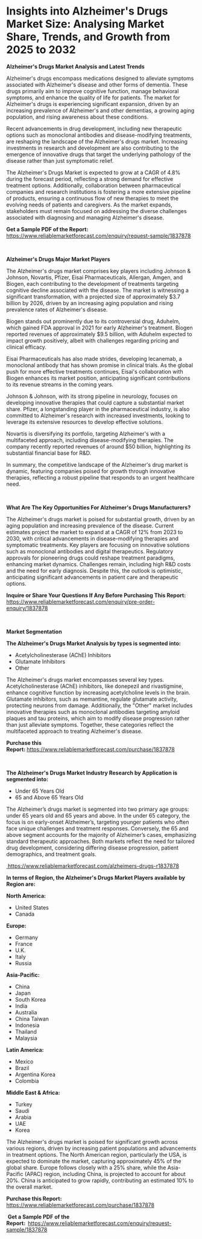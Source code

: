 <p><h1>Insights into Alzheimer's Drugs Market Size: Analysing Market Share, Trends, and Growth from 2025 to 2032</h1></p><p><strong>Alzheimer's Drugs Market Analysis and Latest Trends</strong></p>
<p><p>Alzheimer's drugs encompass medications designed to alleviate symptoms associated with Alzheimer's disease and other forms of dementia. These drugs primarily aim to improve cognitive function, manage behavioral symptoms, and enhance the quality of life for patients. The market for Alzheimer's drugs is experiencing significant expansion, driven by an increasing prevalence of Alzheimer's and other dementias, a growing aging population, and rising awareness about these conditions.</p><p>Recent advancements in drug development, including new therapeutic options such as monoclonal antibodies and disease-modifying treatments, are reshaping the landscape of the Alzheimer's drugs market. Increasing investments in research and development are also contributing to the emergence of innovative drugs that target the underlying pathology of the disease rather than just symptomatic relief. </p><p>The Alzheimer's Drugs Market is expected to grow at a CAGR of 4.8% during the forecast period, reflecting a strong demand for effective treatment options. Additionally, collaboration between pharmaceutical companies and research institutions is fostering a more extensive pipeline of products, ensuring a continuous flow of new therapies to meet the evolving needs of patients and caregivers. As the market expands, stakeholders must remain focused on addressing the diverse challenges associated with diagnosing and managing Alzheimer's disease.</p></p>
<p><strong>Get a Sample PDF of the Report:&nbsp;</strong> <a href="https://www.reliablemarketforecast.com/enquiry/request-sample/1837878?utm_campaign=3546&utm_medium=2&utm_source=Github&utm_content=ia&utm_term=19042025&utm_id=alzheimers-drugs">https://www.reliablemarketforecast.com/enquiry/request-sample/1837878</a></p>
<p>&nbsp;</p>
<p><strong>Alzheimer's Drugs Major Market Players</strong></p>
<p><p>The Alzheimer's drugs market comprises key players including Johnson & Johnson, Novartis, Pfizer, Eisai Pharmaceuticals, Allergan, Amgen, and Biogen, each contributing to the development of treatments targeting cognitive decline associated with the disease. The market is witnessing a significant transformation, with a projected size of approximately $3.7 billion by 2026, driven by an increasing aging population and rising prevalence rates of Alzheimer's disease.</p><p>Biogen stands out prominently due to its controversial drug, Aduhelm, which gained FDA approval in 2021 for early Alzheimer's treatment. Biogen reported revenues of approximately $9.5 billion, with Aduhelm expected to impact growth positively, albeit with challenges regarding pricing and clinical efficacy.</p><p>Eisai Pharmaceuticals has also made strides, developing lecanemab, a monoclonal antibody that has shown promise in clinical trials. As the global push for more effective treatments continues, Eisai's collaboration with Biogen enhances its market position, anticipating significant contributions to its revenue streams in the coming years.</p><p>Johnson & Johnson, with its strong pipeline in neurology, focuses on developing innovative therapies that could capture a substantial market share. Pfizer, a longstanding player in the pharmaceutical industry, is also committed to Alzheimer's research with increased investments, looking to leverage its extensive resources to develop effective solutions.</p><p>Novartis is diversifying its portfolio, targeting Alzheimer's with a multifaceted approach, including disease-modifying therapies. The company recently reported revenues of around $50 billion, highlighting its substantial financial base for R&D.</p><p>In summary, the competitive landscape of the Alzheimer's drug market is dynamic, featuring companies poised for growth through innovative therapies, reflecting a robust pipeline that responds to an urgent healthcare need.</p></p>
<p>&nbsp;</p>
<p><strong>What Are The Key Opportunities For Alzheimer's Drugs Manufacturers?</strong></p>
<p><p>The Alzheimer's drugs market is poised for substantial growth, driven by an aging population and increasing prevalence of the disease. Current estimates project the market to expand at a CAGR of 12% from 2023 to 2030, with critical advancements in disease-modifying therapies and symptomatic treatments. Key players are focusing on innovative solutions such as monoclonal antibodies and digital therapeutics. Regulatory approvals for pioneering drugs could reshape treatment paradigms, enhancing market dynamics. Challenges remain, including high R&D costs and the need for early diagnosis. Despite this, the outlook is optimistic, anticipating significant advancements in patient care and therapeutic options.</p></p>
<p><strong>Inquire or Share Your Questions If Any Before Purchasing This Report:</strong> <a href="https://www.reliablemarketforecast.com/enquiry/pre-order-enquiry/1837878?utm_campaign=3546&utm_medium=2&utm_source=Github&utm_content=ia&utm_term=19042025&utm_id=alzheimers-drugs">https://www.reliablemarketforecast.com/enquiry/pre-order-enquiry/1837878</a></p>
<p>&nbsp;</p>
<p><strong>Market Segmentation</strong></p>
<p><strong>The Alzheimer's Drugs Market Analysis by types is segmented into:</strong></p>
<p><ul><li>Acetylcholinesterase (AChE) Inhibitors</li><li>Glutamate Inhibitors</li><li>Other</li></ul></p>
<p><p>The Alzheimer's drugs market encompasses several key types. Acetylcholinesterase (AChE) inhibitors, like donepezil and rivastigmine, enhance cognitive function by increasing acetylcholine levels in the brain. Glutamate inhibitors, such as memantine, regulate glutamate activity, protecting neurons from damage. Additionally, the "Other" market includes innovative therapies such as monoclonal antibodies targeting amyloid plaques and tau proteins, which aim to modify disease progression rather than just alleviate symptoms. Together, these categories reflect the multifaceted approach to treating Alzheimer's disease.</p></p>
<p><strong>Purchase this Report:&nbsp;</strong><a href="https://www.reliablemarketforecast.com/purchase/1837878?utm_campaign=3546&utm_medium=2&utm_source=Github&utm_content=ia&utm_term=19042025&utm_id=alzheimers-drugs">https://www.reliablemarketforecast.com/purchase/1837878</a></p>
<p>&nbsp;</p>
<p><strong>The Alzheimer's Drugs Market Industry Research by Application is segmented into:</strong></p>
<p><ul><li>Under 65 Years Old</li><li>65 and Above 65 Years Old</li></ul></p>
<p><p>The Alzheimer’s drugs market is segmented into two primary age groups: under 65 years old and 65 years and above. In the under 65 category, the focus is on early-onset Alzheimer’s, targeting younger patients who often face unique challenges and treatment responses. Conversely, the 65 and above segment accounts for the majority of Alzheimer’s cases, emphasizing standard therapeutic approaches. Both markets reflect the need for tailored drug development, considering differing disease progression, patient demographics, and treatment goals.</p></p>
<p><a href="https://www.reliablemarketforecast.com/alzheimers-drugs-r1837878?utm_campaign=3546&utm_medium=2&utm_source=Github&utm_content=ia&utm_term=19042025&utm_id=alzheimers-drugs">&nbsp;https://www.reliablemarketforecast.com/alzheimers-drugs-r1837878</a></p>
<p><strong>In terms of Region, the Alzheimer's Drugs Market Players available by Region are:</strong></p>
<p>
    <p> <strong> North America: </strong>
        <ul>
            <li>United States</li>
            <li>Canada</li>
        </ul>
        </p> 
    <p> <strong> Europe: </strong>
        <ul>
            <li>Germany</li>
            <li>France</li>
            <li>U.K.</li>
            <li>Italy</li>
            <li>Russia</li>
        </ul>
        </p> 
    <p> <strong> Asia-Pacific: </strong>
        <ul>
            <li>China</li>
            <li>Japan</li>
            <li>South Korea</li>
            <li>India</li>
            <li>Australia</li>
            <li>China Taiwan</li>
            <li>Indonesia</li>
            <li>Thailand</li>
            <li>Malaysia</li>
        </ul>
        </p> 
    <p> <strong> Latin America: </strong>
        <ul>
            <li>Mexico</li>
            <li>Brazil</li>
            <li>Argentina Korea</li>
            <li>Colombia</li>
        </ul>
        </p> 
    <p> <strong> Middle East & Africa: </strong>
        <ul>
            <li>Turkey</li>
            <li>Saudi</li>
            <li>Arabia</li>
            <li>UAE</li>
            <li>Korea</li>
        </ul>
    </p>
    </p>
<p><p>The Alzheimer's drugs market is poised for significant growth across various regions, driven by increasing patient populations and advancements in treatment options. The North American region, particularly the USA, is expected to dominate the market, capturing approximately 45% of the global share. Europe follows closely with a 25% share, while the Asia-Pacific (APAC) region, including China, is projected to account for about 20%. China is anticipated to grow rapidly, contributing an estimated 10% to the overall market.</p></p>
<p><strong>Purchase this Report: </strong><a href="https://www.reliablemarketforecast.com/purchase/1837878?utm_campaign=3546&utm_medium=2&utm_source=Github&utm_content=ia&utm_term=19042025&utm_id=alzheimers-drugs">https://www.reliablemarketforecast.com/purchase/1837878</a></p>
<p>&nbsp;<strong>Get a Sample PDF of the Report:&nbsp;&nbsp;</strong><a href="https://www.reliablemarketforecast.com/enquiry/request-sample/1837878?utm_campaign=3546&utm_medium=2&utm_source=Github&utm_content=ia&utm_term=19042025&utm_id=alzheimers-drugs">https://www.reliablemarketforecast.com/enquiry/request-sample/1837878</a></p>
<p><strong></strong></p>
<p><p></p><p></p><p></p></p>